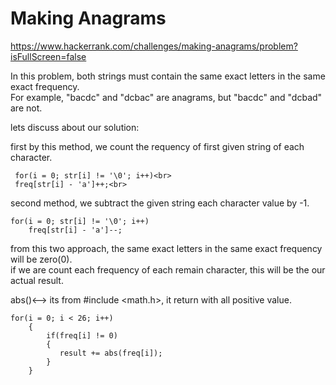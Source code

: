 # Making Anagrams
https://www.hackerrank.com/challenges/making-anagrams/problem?isFullScreen=false <br>

In this problem,  both strings must contain the same exact letters in the same exact frequency.<br>
For example, "bacdc" and "dcbac" are anagrams, but "bacdc" and "dcbad" are not. <br>

lets discuss about our solution: <br/>

first by this method, we count the requency of first given string of each character.<br>

     for(i = 0; str[i] != '\0'; i++)<br>
     freq[str[i] - 'a']++;<br>

second method, we subtract the given string each character value by -1.<br>

	for(i = 0; str[i] != '\0'; i++)
        freq[str[i] - 'a']--;

from this two approach, the same exact letters in the same exact frequency will be zero(0).<br>
if we are count each frequency of each remain character, this will be the our actual result.</br>

abs()<--> its from #include <math.h>, it return with all positive value.<br>

	for(i = 0; i < 26; i++)
        {
            if(freq[i] != 0)
            {
               result += abs(freq[i]);
            }
        }

